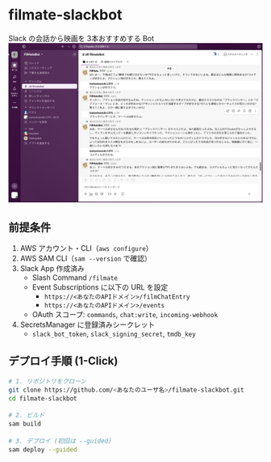 # filmate-slackbot

Slack の会話から映画を 3本おすすめする Bot
![サンプル画像](images/Sample.png)

## 前提条件

1. AWS アカウント・CLI（`aws configure`）  
2. AWS SAM CLI（`sam --version` で確認）  
3. Slack App 作成済み  
   - Slash Command `/filmate`  
   - Event Subscriptions に以下の URL を設定  
     - `https://<あなたのAPIドメイン>/filmChatEntry`  
     - `https://<あなたのAPIドメイン>/events`  
   - OAuth スコープ: `commands`, `chat:write`, `incoming-webhook`  
4. SecretsManager に登録済みシークレット  
   - `slack_bot_token`, `slack_signing_secret`, `tmdb_key`

## デプロイ手順 (1-Click)

```bash
# 1. リポジトリをクローン
git clone https://github.com/<あなたのユーザ名>/filmate-slackbot.git
cd filmate-slackbot

# 2. ビルド
sam build

# 3. デプロイ (初回は --guided)
sam deploy --guided
